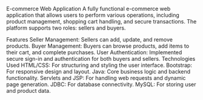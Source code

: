 E-commerce Web Application
A fully functional e-commerce web application that allows users to perform various operations, including product management, shopping cart handling, and secure transactions. The platform supports two roles: sellers and buyers.

Features
Seller Management:
Sellers can add, update, and remove products.
Buyer Management:
Buyers can browse products, add items to their cart, and complete purchases.
User Authentication:
Implemented secure sign-in and authentication for both buyers and sellers.
Technologies Used
HTML/CSS: For structuring and styling the user interface.
Bootstrap: For responsive design and layout.
Java: Core business logic and backend functionality.
Servlets and JSP: For handling web requests and dynamic page generation.
JDBC: For database connectivity.
MySQL: For storing user and product data.
